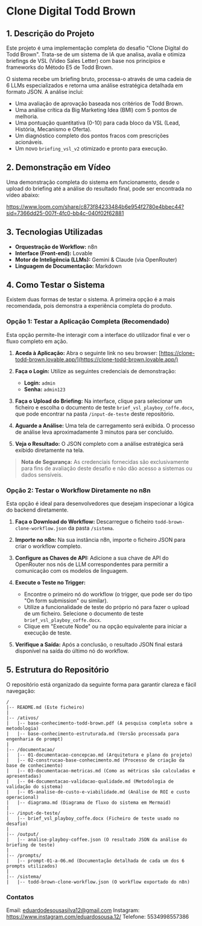 # Clone Digital Todd Brown

## 1. Descrição do Projeto

Este projeto é uma implementação completa do desafio "Clone Digital do Todd Brown". Trata-se de um sistema de IA que analisa, avalia e otimiza briefings de VSL (Video Sales Letter) com base nos princípios e frameworks do Método E5 de Todd Brown.

O sistema recebe um briefing bruto, processa-o através de uma cadeia de 6 LLMs especializados e retorna uma análise estratégica detalhada em formato JSON. A análise inclui:
* Uma avaliação de aprovação baseada nos critérios de Todd Brown.
* Uma análise crítica da Big Marketing Idea (BMI) com 5 pontos de melhoria.
* Uma pontuação quantitativa (0-10) para cada bloco da VSL (Lead, História, Mecanismo e Oferta).
* Um diagnóstico completo dos pontos fracos com prescrições acionáveis.
* Um novo `briefing_vsl_v2` otimizado e pronto para execução.

## 2. Demonstração em Vídeo

Uma demonstração completa do sistema em funcionamento, desde o upload do briefing até a análise do resultado final, pode ser encontrada no vídeo abaixo:

https://www.loom.com/share/c873f84233484b6e954f2780e4bbec44?sid=7366dd25-007f-4fc0-bb4c-040f02f62881

## 3. Tecnologias Utilizadas

* **Orquestração de Workflow:** n8n
* **Interface (Front-end):** Lovable
* **Motor de Inteligência (LLMs):** Gemini & Claude (via OpenRouter)
* **Linguagem de Documentação:** Markdown

## 4. Como Testar o Sistema

Existem duas formas de testar o sistema. A primeira opção é a mais recomendada, pois demonstra a experiência completa do produto.

### Opção 1: Testar a Aplicação Completa (Recomendado)

Esta opção permite-lhe interagir com a interface do utilizador final e ver o fluxo completo em ação.

1.  **Aceda à Aplicação:** Abra o seguinte link no seu browser:
    [https://clone-todd-brown.lovable.app/](https://clone-todd-brown.lovable.app/)

2.  **Faça o Login:** Utilize as seguintes credenciais de demonstração:
    * **Login:** `admin`
    * **Senha:** `admin123`

3.  **Faça o Upload do Briefing:** Na interface, clique para selecionar um ficheiro e escolha o documento de teste `brief_vsl_playboy_coffe.docx`, que pode encontrar na pasta `/input-de-teste` deste repositório.

4.  **Aguarde a Análise:** Uma tela de carregamento será exibida. O processo de análise leva aproximadamente 3 minutos para ser concluído.

5.  **Veja o Resultado:** O JSON completo com a análise estratégica será exibido diretamente na tela.

> **Nota de Segurança:** As credenciais fornecidas são exclusivamente para fins de avaliação deste desafio e não dão acesso a sistemas ou dados sensíveis.

### Opção 2: Testar o Workflow Diretamente no n8n

Esta opção é ideal para desenvolvedores que desejam inspecionar a lógica do backend diretamente.

1.  **Faça o Download do Workflow:** Descarregue o ficheiro `todd-brown-clone-workflow.json` da pasta `/sistema`.

2.  **Importe no n8n:** Na sua instância n8n, importe o ficheiro JSON para criar o workflow completo.

3.  **Configure as Chaves de API:** Adicione a sua chave de API do OpenRouter nos nós de LLM correspondentes para permitir a comunicação com os modelos de linguagem.

4.  **Execute o Teste no Trigger:**
    * Encontre o primeiro nó do workflow (o trigger, que pode ser do tipo "On form submission" ou similar).
    * Utilize a funcionalidade de teste do próprio nó para fazer o upload de um ficheiro. Selecione o documento de teste `brief_vsl_playboy_coffe.docx`.
    * Clique em "Execute Node" ou na opção equivalente para iniciar a execução de teste.

5.  **Verifique a Saída:** Após a conclusão, o resultado JSON final estará disponível na saída do último nó do workflow.

## 5. Estrutura do Repositório

O repositório está organizado da seguinte forma para garantir clareza e fácil navegação:

```
/
|-- README.md (Este ficheiro)
|
|-- /ativos/
|   |-- base-conhecimento-todd-brown.pdf (A pesquisa completa sobre a metodologia)
|   |-- base-conhecimento-estruturada.md (Versão processada para engenharia de prompt)
|
|-- /documentacao/
|   |-- 01-documentacao-concepcao.md (Arquitetura e plano do projeto)
|   |-- 02-construcao-base-conhecimento.md (Processo de criação da base de conhecimento)
|   |-- 03-documentacao-metricas.md (Como as métricas são calculadas e apresentadas)
|   |-- 04-documentacao-validacao-qualidade.md (Metodologia de validação do sistema)
|   |-- 05-analise-de-custo-e-viabilidade.md (Análise de ROI e custo operacional)
|   |-- diagrama.md (Diagrama de fluxo do sistema em Mermaid)
|
|-- /input-de-teste/
|   |-- brief_vsl_playboy_coffe.docx (Ficheiro de teste usado no desafio)
|
|-- /output/
|   |-- analise-playboy-coffee.json (O resultado JSON da análise do briefing de teste)
|
|-- /prompts/
|   |-- prompt-01-a-06.md (Documentação detalhada de cada um dos 6 prompts utilizados)
|
|-- /sistema/
|   |-- todd-brown-clone-workflow.json (O workflow exportado do n8n)
```

### Contatos
Email: eduardodesousasilva12@gmail.com
Instagram: https://www.instagram.com/eduardosousa.12/
Telefone: 5534998557386
